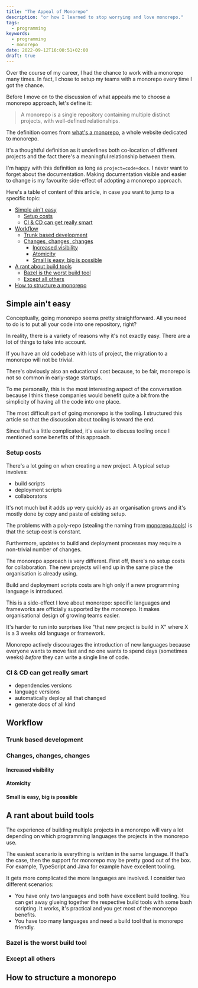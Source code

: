 ```yaml
---
title: "The Appeal of Monorepo"
description: "or how I learned to stop worrying and love monorepo."
tags:
  - programming
keywords:
  - programming
  - monorepo
date: 2022-09-12T16:00:51+02:00
draft: true
---
```


Over the course of my career, I had the chance to work with a monorepo many
times. In fact, I chose to setup my teams with a monorepo every time I got the
chance.

Before I move on to the discussion of what appeals me to choose a monorepo
approach, let's define it:

> A monorepo is a single repository containing multiple distinct projects, with
> well-defined relationships.

The definition comes from [what's a
monorepo](https://monorepo.tools/#what-is-a-monorepo), a whole website dedicated
to monorepo.

It's a thoughtful definition as it underlines both co-location of different
projects and the fact there's a meaningful relationship between them.

I'm happy with this definition as long as `project=code+docs`. I never want to
forget about the documentation. Making documentation visible and easier to
change is my favourite side-effect of adopting a monorepo approach.

Here's a table of content of this article, in case you want to jump to a
specific topic:

- [Simple ain't easy](#simple-aint-easy)
  - [Setup costs](#setup-costs)
  - [CI & CD can get really smart](#ci--cd-can-get-really-smart)
- [Workflow](#workflow)
  - [Trunk based development](#trunk-based-development)
  - [Changes, changes, changes](#changes-changes-changes)
    - [Increased visibility](#increased-visibility)
    - [Atomicity](#atomicity)
    - [Small is easy, big is possible](#small-is-easy-big-is-possible)
- [A rant about build tools](#a-rant-about-build-tools)
  - [Bazel is the worst build tool](#bazel-is-the-worst-build-tool)
  - [Except all others](#except-all-others)
- [How to structure a monorepo](#how-to-structure-a-monorepo)

## Simple ain't easy

Conceptually, going monorepo seems pretty straightforward. All you need to do is
to put all your code into one repository, right?

In reality, there is a variety of reasons why it's not exactly easy. There are a
lot of things to take into account.

If you have an old codebase with lots of project, the migration to a monorepo
will not be trivial.

There's obviously also an educational cost because, to be fair, monorepo is not
so common in early-stage startups.

To me personally, this is the most interesting aspect of the conversation
because I think these companies would benefit quite a bit from the simplicity of
having all the code into one place.

The most difficult part of going monorepo is the tooling. I structured this
article so that the discussion about tooling is toward the end.

Since that's a little complicated, it's easier to discuss tooling once I
mentioned some benefits of this approach.

### Setup costs

There's a lot going on when creating a new project. A typical setup involves:

- build scripts
- deployment scripts
- collaborators

It's not much but it adds up very quickly as an organisation grows and it's
mostly done by copy and paste of existing setup.

The problems with a poly-repo (stealing the naming from
[monorepo.tools](https://monrepo.tools)) is that the setup cost is constant.

Furthermore, updates to build and deployment processes may require a non-trivial
number of changes.

The monorepo approach is very different. First off, there's no setup costs for
collaboration. The new projects will end up in the same place the organisation
is already using.

Build and deployment scripts costs are high only if a new programming language
is introduced.

This is a side-effect I love about monorepo: specific languages and frameworks
are officially supported by the monorepo. It makes organisational design of
growing teams easier.

It's harder to run into surprises like "that new project is build in X" where X
is a 3 weeks old language or framework.

Monorepo actively discourages the introduction of new languages because everyone
wants to move fast and no one wants to spend days (sometimes weeks) _before_
they can write a single line of code.

### CI & CD can get really smart

- dependencies versions
- language versions
- automatically deploy all that changed
- generate docs of all kind


## Workflow

### Trunk based development

### Changes, changes, changes

#### Increased visibility

#### Atomicity

#### Small is easy, big is possible

## A rant about build tools

The experience of building multiple projects in a monorepo will vary a lot
depending on which programming languages the projects in the monorepo use.

The easiest scenario is everything is written in the same language. If that's
the case, then the support for monorepo may be pretty good out of the box. For
example, TypeScript and Java for example have excellent tooling.

It gets more complicated the more languages are involved. I consider two
different scenarios:

- You have only two languages and both have excellent build tooling. You can get
  away glueing together the respective build tools with some bash scripting. It
  works, it's practical and you get most of the monorepo benefits.
- You have too many languages and need a build tool that is monorepo friendly.

### Bazel is the worst build tool

### Except all others

## How to structure a monorepo
